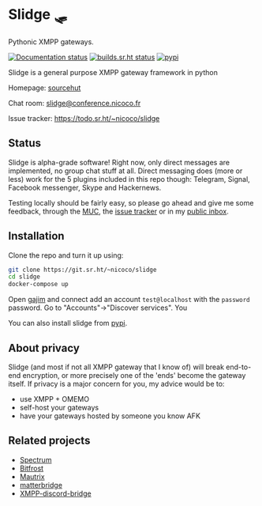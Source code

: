 Slidge 🛷
========

Pythonic XMPP gateways.

[![Documentation status](https://readthedocs.org/projects/slidge/badge/?version=latest)](https://slidge.readthedocs.io/)
[![builds.sr.ht status](https://builds.sr.ht/~nicoco/slidge/commits/master/.build.yml.svg)](https://builds.sr.ht/~nicoco/slidge/commits/master/.build.yml?)
[![pypi](https://badge.fury.io/py/slidge.svg)](https://pypi.org/project/slidge/)

Slidge is a general purpose XMPP gateway framework in python

Homepage: [sourcehut](https://sr.ht/~nicoco/slidge)

Chat room:
[slidge\@conference.nicoco.fr](xmpp:slidge@conference.nicoco.fr?join)

Issue tracker: https://todo.sr.ht/~nicoco/slidge

Status
------

Slidge is alpha-grade software!
Right now, only direct messages are implemented, no group chat stuff at all.
Direct messaging does (more or less) work for the 5 plugins included in this repo though:
Telegram, Signal, Facebook messenger, Skype and Hackernews.

Testing locally should be fairly easy, so please go ahead and give me some
feedback, through the [MUC](xmpp:slidge@conference.nicoco.fr?join), the
[issue tracker](https://todo.sr.ht/~nicoco/slidge) or in my
[public inbox](https://lists.sr.ht/~nicoco/public-inbox).

Installation
------------

Clone the repo and turn it up using:

```bash
git clone https://git.sr.ht/~nicoco/slidge
cd slidge
docker-compose up
```

Open [gajim](https://gajim.org) and connect add an account ``test@localhost`` with the ``password``
password.
Go to "Accounts"→"Discover services".
You

You can also install slidge from [pypi](https://pypi.org/project/slidge/).

About privacy
-------------

Slidge (and most if not all XMPP gateway that I know of) will break
end-to-end encryption, or more precisely one of the \'ends\' become the
gateway itself. If privacy is a major concern for you, my advice would
be to:

-   use XMPP + OMEMO
-   self-host your gateways
-   have your gateways hosted by someone you know AFK

Related projects
----------------

-   [Spectrum](https://www.spectrum.im/)
-   [Bitfrost](https://github.com/matrix-org/matrix-bifrost)
-   [Mautrix](https://github.com/mautrix)
-   [matterbridge](https://github.com/42wim/matterbridge)
-   [XMPP-discord-bridge](https://git.polynom.me/PapaTutuWawa/xmpp-discord-bridge)

